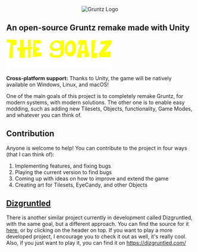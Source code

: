 <p align="center">
  <picture align="center">
    <source media="(prefers-color-scheme: light)" srcset="./GruntzLogo_S_LightMode.png" />
    <source media="(prefers-color-scheme: dark)" srcset="GruntzLogo_S_DarkMode.png" />
    <img src="" alt="Gruntz Logo" />
  </picture>
</p>

<h2>
  An open-source Gruntz remake made with Unity
</h2>

<img src="./TheGoalz.png" alt="The Goalz" />
<p>
  <b>Cross-platform support:</b> Thanks to Unity, the game will be natively available on Windows, Linux, and macOS!
</p>
<p>
  One of the main goals of this project is to completely remake Gruntz, for modern systems, with modern solutions. The other one is to enable easy modding, such as adding new Tilesets, Objects, functionality, Game Modes, and whatever you can think of.
</p>

<h2 style="font-weight: bold">
  Contribution
</h2>
<p>
  Anyone is welcome to help! You can contribute to the project in four ways (that I can think of):
  <ol>
    <li>Implementing features, and fixing bugs</li>
    <li>Playing the current version to find bugs</li>
    <li>Coming up with ideas on how to improve and extend the game</li>
    <li>Creating art for Tilesets, EyeCandy, and other Objects</li>
  </ol>
</p>

<h2 style="font-weight: bold">
  <a href="https://github.com/Dizgruntled/Dizgruntled">Dizgruntled</a>
</h2>
<p>
  There is another similar project currently in development called Dizgruntled, with the same goal, but a different approach. You can find the source for it <a href="https://github.com/Dizgruntled/Dizgruntled">here</a>, or by clicking on the header on top. If you want to play a more developed project, I encourage you to check it out as well, it's really cool. Also, if you just want to play it, you can find it on <a href="https://dizgruntled.com/">https://dizgruntled.com/</a>
</p>
